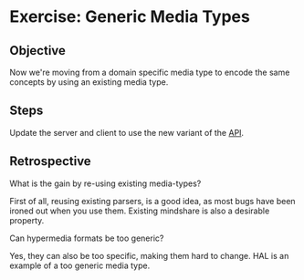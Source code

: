 Exercise: Generic Media Types
=============================

Objective
---------

Now we're moving from a domain specific media type to encode the same
concepts by using an existing media type.

Steps
-----

Update the server and client to use the new variant of the
[API](exercises-04-generic-media-types-ads-r-us-api.md).

Retrospective
-------------

What is the gain by re-using existing media-types?

First of all, reusing existing parsers, is a good idea, 
as most bugs have been ironed out when you use them.
Existing mindshare is also a desirable property.

Can hypermedia formats be too generic?

Yes, they can also be too specific, making them hard to change.
HAL is an example of a too generic media type.
